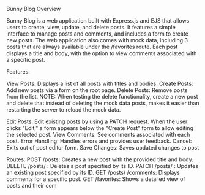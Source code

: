 Bunny Blog Overview

Bunny Blog is a web application built with Express.js and EJS that allows users to create, view, update, and delete posts. It features a simple interface to manage posts and comments, and includes a form to create new posts. The web application also comes with mock data, including 3 posts that are always available under the /favorites route. Each post displays a title and body, with the option to view comments associated with a specific post.

Features:

View Posts: Displays a list of all posts with titles and bodies.
Create Posts: Add new posts via a form on the root page.
Delete Posts: Remove posts from the list.
NOTE:
When testing the delete functionality, create a new post and delete that instead of deleting the mock data posts, makes it
easier than restarting the server to reload the mock data.

Edit Posts: Edit existing posts by using a PATCH request. When the user clicks "Edit," a form appears below the "Create Post" form to allow editing the selected post.
View Comments: See comments associated with each post.
Error Handling: Handles errors and provides user feedback.
Cancel: Exits out of post editor form.
Save Changes: Saves updated changes to post

Routes:
POST /posts: Creates a new post with the provided title and body.
DELETE /posts/
: Deletes a post specified by its ID.
PATCH /posts/
: Updates an existing post specified by its ID.
GET /posts/
/comments: Displays comments for a specific post.
GET /favorites: Shows a detailed view of posts and their com
